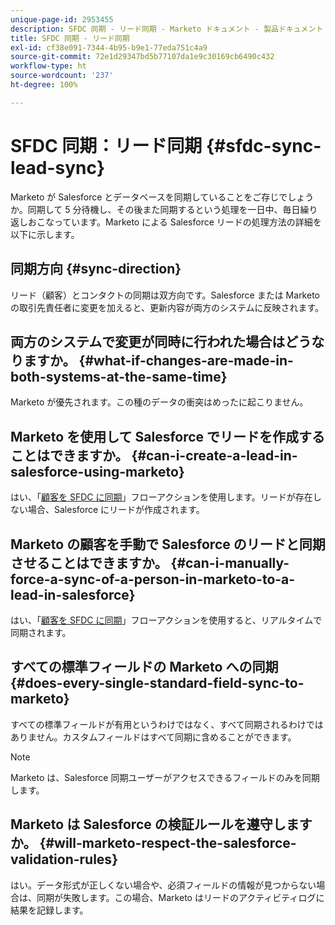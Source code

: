 ```yaml
---
unique-page-id: 2953455
description: SFDC 同期 - リード同期 - Marketo ドキュメント - 製品ドキュメント
title: SFDC 同期 - リード同期
exl-id: cf38e091-7344-4b95-b9e1-77eda751c4a9
source-git-commit: 72e1d29347bd5b77107da1e9c30169cb6490c432
workflow-type: ht
source-wordcount: '237'
ht-degree: 100%

---
```


# SFDC 同期：リード同期 {#sfdc-sync-lead-sync}

Marketo が Salesforce とデータベースを同期していることをご存じでしょうか。同期して 5 分待機し、その後また同期するという処理を一日中、毎日繰り返しおこなっています。Marketo による Salesforce リードの処理方法の詳細を以下に示します。

## 同期方向 {#sync-direction}

リード（顧客）とコンタクトの同期は双方向です。Salesforce または Marketo の取引先責任者に変更を加えると、更新内容が両方のシステムに反映されます。

## 両方のシステムで変更が同時に行われた場合はどうなりますか。 {#what-if-changes-are-made-in-both-systems-at-the-same-time}

Marketo が優先されます。この種のデータの衝突はめったに起こりません。

## Marketo を使用して Salesforce でリードを作成することはできますか。 {#can-i-create-a-lead-in-salesforce-using-marketo}

はい、「[顧客を SFDC に同期](/help/marketo/product-docs/core-marketo-concepts/smart-campaigns/salesforce-flow-actions/sync-person-to-sfdc.md)」フローアクションを使用します。リードが存在しない場合、Salesforce にリードが作成されます。

## Marketo の顧客を手動で Salesforce のリードと同期させることはできますか。 {#can-i-manually-force-a-sync-of-a-person-in-marketo-to-a-lead-in-salesforce}

はい、「[顧客を SFDC に同期](/help/marketo/product-docs/core-marketo-concepts/smart-campaigns/salesforce-flow-actions/sync-person-to-sfdc.md)」フローアクションを使用すると、リアルタイムで同期されます。

## すべての標準フィールドの Marketo への同期 {#does-every-single-standard-field-sync-to-marketo}

すべての標準フィールドが有用というわけではなく、すべて同期されるわけではありません。カスタムフィールドはすべて同期に含めることができます。

>[!NOTE]
>
>Marketo は、Salesforce 同期ユーザーがアクセスできるフィールドのみを同期します。

## Marketo は Salesforce の検証ルールを遵守しますか。 {#will-marketo-respect-the-salesforce-validation-rules}

はい。データ形式が正しくない場合や、必須フィールドの情報が見つからない場合は、同期が失敗します。この場合、Marketo はリードのアクティビティログに結果を記録します。
